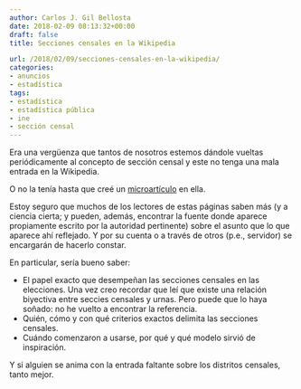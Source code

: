```yaml
---
author: Carlos J. Gil Bellosta
date: 2018-02-09 08:13:32+00:00
draft: false
title: Secciones censales en la Wikipedia

url: /2018/02/09/secciones-censales-en-la-wikipedia/
categories:
- anuncios
- estadística
tags:
- estadística
- estadística pública
- ine
- sección censal
---
```


Era una vergüenza que tantos de nosotros estemos dándole vueltas periódicamente al concepto de sección censal y este no tenga una mala entrada en la Wikipedia.

O no la tenía hasta que creé un [microartículo](https://es.wikipedia.org/wiki/Secci%C3%B3n_censal) en ella.

Estoy seguro que muchos de los lectores de estas páginas saben más (y a ciencia cierta; y pueden, además, encontrar la fuente donde aparece propiamente escrito por la autoridad pertinente) sobre el asunto que lo que aparece ahí reflejado. Y por su cuenta o a través de otros (p.e., servidor) se encargarán de hacerlo constar.

En particular, sería bueno saber:

* El papel exacto que desempeñan las secciones censales en las elecciones. Una vez creo recordar que leí que existe una relación biyectiva entre seccies censales y urnas. Pero puede que lo haya soñado: no he vuelto a encontrar la referencia.
* Quién, cómo y con qué criterios exactos delimita las secciones censales.
* Cuándo comenzaron a usarse, por qué y qué modelo sirvió de inspiración.

Y si alguien se anima con la entrada faltante sobre los distritos censales, tanto mejor.
